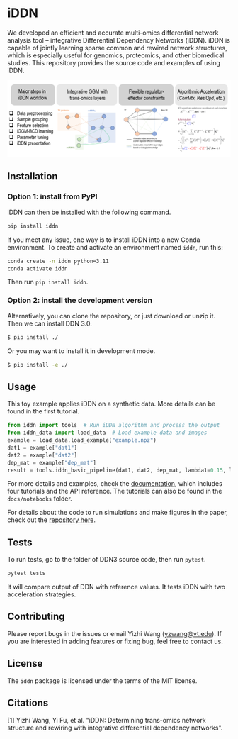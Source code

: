 # iDDN

We developed an efficient and accurate multi-omics differential network analysis tool 
– integrative Differential Dependency Networks (iDDN).
iDDN is capable of jointly learning sparse common and rewired network structures, 
which is especially useful for genomics, proteomics, and other biomedical studies.
This repository provides the source code and examples of using iDDN.


![iDDN overview](https://github.com/cbil-vt/iDDN/blob/main/src/iddn_data/iddn_overview.png?raw=true)

## Installation
### Option 1: install from PyPI
iDDN can then be installed with the following command.
```bash
pip install iddn
```
<!-- ```bash
pip install --index-url https://test.pypi.org/simple/ --extra-index-url https://pypi.org/simple iddn
``` -->

If you meet any issue, one way is to install iDDN into a new Conda environment. 
To create and activate an environment named `iddn`, run this:
```bash
conda create -n iddn python=3.11
conda activate iddn
```
Then run `pip install iddn`.

### Option 2: install the development version

Alternatively, you can clone the repository, or just download or unzip it. Then we can install DDN 3.0.
```bash
$ pip install ./
```
Or you may want to install it in development mode.
```bash
$ pip install -e ./
```

## Usage

This toy example applies iDDN on a synthetic data. More details can be found in the first tutorial.
```python
from iddn import tools  # Run iDDN algorithm and process the output
from iddn_data import load_data  # Load example data and images
example = load_data.load_example("example.npz")
dat1 = example["dat1"]
dat2 = example["dat2"]
dep_mat = example["dep_mat"]
result = tools.iddn_basic_pipeline(dat1, dat2, dep_mat, lambda1=0.15, lambda2=0.05)
```

For more details and examples, check the [documentation](https://iddn.readthedocs.io/en/latest/), 
which includes four tutorials and the API reference.
The tutorials can also be found in the `docs/notebooks` folder.

For details about the code to run simulations and make figures in the paper,
check out the [repository here](https://github.com/cbil-vt/iddn_experiments).

## Tests

To run tests, go to the folder of DDN3 source code, then run `pytest`.
```bash
pytest tests
```
It will compare output of DDN with reference values. It tests iDDN with two acceleration strategies.

## Contributing

Please report bugs in the issues or email Yizhi Wang (yzwang@vt.edu).
If you are interested in adding features or fixing bug, feel free to contact us.

## License

The `iddn` package is licensed under the terms of the MIT license.

## Citations

[1] Yizhi Wang, Yi Fu, et al. "iDDN: Determining trans-omics 
network structure and rewiring with integrative differential dependency networks".
